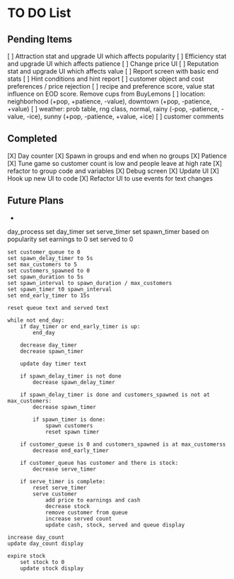 # TO DO List

## Pending Items
[ ] Attraction stat and upgrade UI which affects popularity
[ ] Efficiency stat and upgrade UI which affects patience
[ ] Change price UI
[ ] Reputation stat and upgrade UI which affects value
[ ] Report screen with basic end stats
[ ] Hint conditions and hint report
[ ] customer object and cost preferences / price rejection
[ ] recipe and preference score, value stat influence on EOD score. Remove cups from BuyLemons
[ ] location: neighborhood (+pop, +patience, -value), downtown (+pop, -patience, +value)
[ ] weather: prob table, rng class, normal, rainy (-pop, -patience, -value, -ice), sunny (+pop, 
    -patience, +value, +ice)
[ ] customer comments

## Completed
[X] Day counter
[X] Spawn in groups and end when no groups
[X] Patience
[X] Tune game so customer count is low and people leave at high rate
[X] refactor to group code and variables
[X] Debug screen
[X] Update UI
[X] Hook up new UI to code
[X] Refactor UI to use events for text changes

## Future Plans
- 


day_process
    set day_timer
    set serve_timer
    set spawn_timer based on popularity
    set earnings to 0
    set served to 0

    set customer_queue to 0
    set spawn_delay_timer to 5s
    set max_customers to 5
    set customers_spawned to 0
    set spawn_duration to 5s
    set spawn_interval to spawn_duration / max_customers
    set spawn_timer t0 spawn_interval
    set end_early_timer to 15s

    reset queue text and served text

    while not end_day:
        if day_timer or end_early_timer is up:
            end_day

        decrease day_timer
        decrease spawn_timer

        update day timer text

        if spawn_delay_timer is not done
            decrease spawn_delay_timer
    
        if spawn_delay_timer is done and customers_spawned is not at max_customers:
            decrease spawn_timer
            
            if spawn_timer is done:
                spawn customers
                reset spawn timer
        
        if customer_queue is 0 and customers_spawned is at max_customerss
            decrease end_early_timer
        
        if customer_queue has customer and there is stock:
            decrease serve_timer
        
        if serve_timer is complete:
            reset serve_timer
            serve customer
                add price to earnings and cash
                decrease stock
                remove customer from queue
                increase served count
                update cash, stock, served and queue display
    
    increase day_count
    update day_count display

    expire stock
        set stock to 0
        update stock display